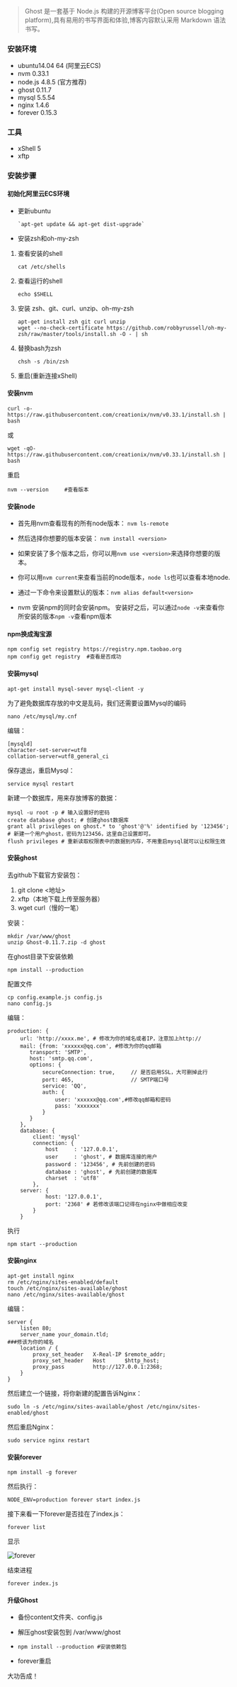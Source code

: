 > Ghost 是一套基于 Node.js 构建的开源博客平台(Open source blogging platform),具有易用的书写界面和体验,博客内容默认采用 Markdown 语法书写。

### 安装环境

- ubuntu14.04 64 (阿里云ECS)
- nvm 0.33.1
- node.js 4.8.5 (官方推荐)
- ghost 0.11.7
- mysql 5.5.54
- nginx 1.4.6
- forever 0.15.3

### 工具

- xShell 5
- xftp

### 安装步骤


#### 初始化阿里云ECS环境

- 更新ubuntu

      `apt-get update && apt-get dist-upgrade`

- 安装zsh和oh-my-zsh

 1. 查看安装的shell

      `cat /etc/shells`

 2. 查看运行的shell

     `echo $SHELL`

 3. 安装 zsh、git、curl、unzip、oh-my-zsh

     ```    
     apt-get install zsh git curl unzip
     wget --no-check-certificate https://github.com/robbyrussell/oh-my- zsh/raw/master/tools/install.sh -O - | sh
     ```

 4. 替换bash为zsh

     `chsh -s /bin/zsh`

 5. 重启(重新连接xShell)

#### 安装nvm

```
curl -o- https://raw.githubusercontent.com/creationix/nvm/v0.33.1/install.sh | bash
```

或

```
wget -qO- https://raw.githubusercontent.com/creationix/nvm/v0.33.1/install.sh | bash
```

重启

```
nvm --version     #查看版本
```

#### 安装node

- 首先用nvm查看现有的所有node版本： `nvm ls-remote`

- 然后选择你想要的版本安装： `nvm install <version>`

- 如果安装了多个版本之后，你可以用`nvm use <version>`来选择你想要的版本。

- 你可以用`nvm current`来查看当前的node版本，`node ls`也可以查看本地node.

- 通过一下命令来设置默认的版本：`nvm alias default<version>`

- nvm 安装npm的同时会安装npm。 安装好之后，可以通过`node -v`来查看你所安装的版本`npm -v`查看npm版本

#### npm换成淘宝源

```
npm config set registry https://registry.npm.taobao.org
npm config get registry  #查看是否成功
```

#### 安装mysql

```
apt-get install mysql-sever mysql-client -y
```

为了避免数据库存放的中文是乱码，我们还需要设置Mysql的编码

```
nano /etc/mysql/my.cnf
```

编辑：

```
[mysqld]
character-set-server=utf8  
collation-server=utf8_general_ci
```

保存退出，重启Mysql：

`service mysql restart`

新建一个数据库，用来存放博客的数据：

```
mysql -u root -p # 输入设置好的密码  
create database ghost; # 创建ghost数据库  
grant all privileges on ghost.* to 'ghost'@'%' identified by '123456'; # 新建一个用户ghost，密码为123456，这里自己设置即可。
flush privileges # 重新读取权限表中的数据到内存，不用重启mysql就可以让权限生效
```

#### 安装ghost

去github下载官方安装包：

1. git clone <地址>
2. xftp（本地下载上传至服务器）
3. wget curl（慢的一笔）

安装：

```
mkdir /var/www/ghost
unzip Ghost-0.11.7.zip -d ghost
```

在ghost目录下安装依赖

```
npm install --production
```

配置文件

```
cp config.example.js config.js  
nano config.js
```

编辑：

```
production: {  
    url: 'http://xxxx.me', # 修改为你的域名或者IP，注意加上http://
    mail: {from: 'xxxxxx@qq.com', #修改为你的qq邮箱
       transport: 'SMTP',
       host: 'smtp.qq.com',
       options: {
           secureConnection: true,     // 是否启用SSL，大可删掉此行
           port: 465,                  // SMTP端口号
           service: 'QQ',
           auth: {
               user: 'xxxxxx@qq.com',#修改qq邮箱和密码
               pass: 'xxxxxxx'
           }
       }
    },
    database: {
        client: 'mysql'
        connection: {
            host     : '127.0.0.1',
            user     : 'ghost', # 数据库连接的用户
            password : '123456', # 先前创建的密码
            database : 'ghost', # 先前创建的数据库
            charset  : 'utf8'
        },
    server: {
            host: '127.0.0.1',
            port: '2368' # 若修改该端口记得在nginx中做相应改变
        }
    }
```

执行

```
npm start --production
```

#### 安装nginx

```
apt-get install nginx
rm /etc/nginx/sites-enabled/default
touch /etc/nginx/sites-available/ghost
nano /etc/nginx/sites-available/ghost
```

编辑：

```
server {
    listen 80;
    server_name your_domain.tld;
###修该为你的域名
    location / {
        proxy_set_header   X-Real-IP $remote_addr;
        proxy_set_header   Host      $http_host;
        proxy_pass         http://127.0.0.1:2368;
    }
}
```

然后建立一个链接，将你新建的配置告诉Nginx：

```
sudo ln -s /etc/nginx/sites-available/ghost /etc/nginx/sites-enabled/ghost
```

然后重启Nginx：

```
sudo service nginx restart
```

#### 安装forever

```
npm install -g forever
```

然后执行：

```
NODE_ENV=production forever start index.js
```

接下来看一下forever是否挂在了index.js：

```
forever list
```

显示

![forever](http://ocygn6f54.bkt.clouddn.com/forever.PNG)

结束进程

```
forever index.js
```

#### 升级Ghost

- 备份content文件夹、config.js

- 解压ghost安装包到 /var/www/ghost

- `npm install --production #安装依赖包`

- forever重启

大功告成！
